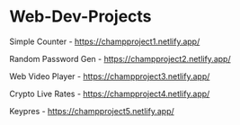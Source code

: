 # Web-Dev-Projects

Simple Counter - https://champproject1.netlify.app/

Random Password Gen - https://champproject2.netlify.app/

Web Video Player - https://champproject3.netlify.app/

Crypto Live Rates - https://champproject4.netlify.app/

Keypres - https://champproject5.netlify.app/
